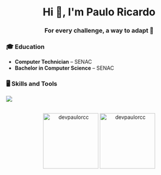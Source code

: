<h1 align="center">Hi 👋, I'm Paulo Ricardo</h1>
<h3 align="center">For every challenge, a way to adapt 🚀</h3>

### 🎓 **Education**

- **Computer Technician** – SENAC  
- **Bachelor in Computer Science** – SENAC

###

###


### 🖥️ **Skills and Tools**

<p align="left">
    <img src="https://skillicons.dev/icons?i=js,nodejs,typescript,nest,vue,nuxt,php,laravel,mysql,mongodb,docker,git,postman" />
</p>

<br clear="both">

<div align="center">
  <img height="150" src="https://github-readme-stats.vercel.app/api/top-langs?username=devpaulorcc&show_icons=true&locale=en&layout=compact&theme=swift&hide=html,css" alt="devpaulorcc" />
  <img height="150" src="https://github-readme-streak-stats.herokuapp.com/?user=devpaulorcc&theme=swift" alt="devpaulorcc" />
</div>
